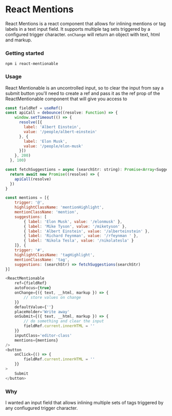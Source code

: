 # React Mentions 

React Mentions is a react component that allows for inlining mentions or tag labels in a text input field. It supports multiple tag sets triggered by a configured trigger character. `onChange` will return an object with text, html and markup.

### Getting started
```
npm i react-mentionable
```
### Usage
React Mentionable is an uncontrolled input, so to clear the input from say a submit button you'll need to create a ref and pass it as the ref prop of the ReactMentionable component that will give you access to 

```js
const fieldRef = useRef()
const apiCall = debounce((resolve: Function) => {
    window.setTimeout(() => {
      resolve([{
        label: 'Albert Einstein',
        value: '/people/albert-einstein'
      }, {
        label: 'Elon Musk',
        value: '/people/elon-musk'
      }]) 
    }, 200)
  }, 100)

const fetchSuggestions = async (searchStr: string): Promise<Array<Suggestion>> => {
  return await new Promise((resolve) => {
    apiCall(resolve) 
  })
}

const mentions = [{
	trigger: '@',
	highlightClassName: 'mentionHighlight',
	mentionClassName: 'mention',
	suggestions: [
		{ label: 'Elon Musk', value: '/elonmusk' },
		{ label: 'Mike Tyson', value: '/miketyson' },
		{ label: 'Albert Einstein', value: '/alberteinstein' },
		{ label: 'Richard Feynman', value: '/rfeynman ' },
		{ label: 'Nikola Tesla', value: '/nikolatesla' }
	]}, {
	trigger: '#',
	highlightClassName: 'tagHighlight',
	mentionClassName: 'tag',
	suggestions: (searchStr) => fetchSuggestions(searchStr)
}]
```

```js
<ReactMentionable
	ref={fieldRef}
	autoFocus={true}
	onChange={({ text, __html, markup }) => {
		// store values on change
	}}
	defaultValue={''}
	placeHolder='Write away'
	onSubmit={({ text, __html, markup }) => {
		// do something and clear the input
		fieldRef.current.innerHTML = ''
	}}
	inputClass='editor-class'
	mentions={mentions}
/>
<button
	onClick={() => {
		fieldRef.current.innerHTML = ''
	}}
>
	Submit
</button>
```
### Why

I wanted an input field that allows inlining multiple sets of tags triggered by any confiugured trigger character.
